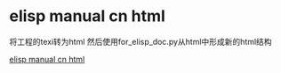 
# elisp manual cn html

将工程的texi转为html
然后使用for_elisp_doc.py从html中形成新的html结构

[elisp manual cn html](html/00_content.htm)

